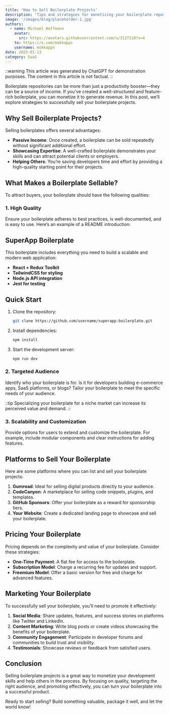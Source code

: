 ```yaml
---
title: 'How to Sell Boilerplate Projects'
description: 'Tips and strategies for monetizing your boilerplate repositories.'
image: '/images/blog/placeholder-1.jpg'
authors:
  - name: Michael Hoffmann
    avatar:
      src: https://avatars.githubusercontent.com/u/3127210?v=4
    to: https://x.com/mokkapps
    username: mokkapps
date: 2025-01-13
category: SaaS
---
```


::warning
This article was generated by ChatGPT for demonstration purposes. The content in this article is not factual.
::

Boilerplate repositories can be more than just a productivity booster—they can be a source of income. If you’ve created a well-structured and feature-rich boilerplate, you can monetize it to generate revenue. In this post, we’ll explore strategies to successfully sell your boilerplate projects.

## Why Sell Boilerplate Projects?

Selling boilerplates offers several advantages:

- **Passive Income**: Once created, a boilerplate can be sold repeatedly without significant additional effort.
- **Showcasing Expertise**: A well-crafted boilerplate demonstrates your skills and can attract potential clients or employers.
- **Helping Others**: You’re saving developers time and effort by providing a high-quality starting point for their projects.

## What Makes a Boilerplate Sellable?

To attract buyers, your boilerplate should have the following qualities:

### 1. **High Quality**
Ensure your boilerplate adheres to best practices, is well-documented, and is easy to use. Here’s an example of a README introduction:

## SuperApp Boilerplate

This boilerplate includes everything you need to build a scalable and modern web application:

- **React + Redux Toolkit**
- **TailwindCSS for styling**
- **Node.js API integration**
- **Jest for testing**

## Quick Start

1. Clone the repository:
   ```bash
   git clone https://github.com/username/superapp-boilerplate.git
   ```
2. Install dependencies:
   ```bash
   npm install
   ```
3. Start the development server:
   ```bash
   npm run dev
   ```

### 2. **Targeted Audience**
Identify who your boilerplate is for. Is it for developers building e-commerce apps, SaaS platforms, or blogs? Tailor your boilerplate to meet the specific needs of your audience.

::tip
Specializing your boilerplate for a niche market can increase its perceived value and demand.
::

### 3. **Scalability and Customization**
Provide options for users to extend and customize the boilerplate. For example, include modular components and clear instructions for adding features.

## Platforms to Sell Your Boilerplate

Here are some platforms where you can list and sell your boilerplate projects:

1. **Gumroad**: Ideal for selling digital products directly to your audience.
2. **CodeCanyon**: A marketplace for selling code snippets, plugins, and templates.
3. **GitHub Sponsors**: Offer your boilerplate as a reward for sponsorship tiers.
4. **Your Website**: Create a dedicated landing page to showcase and sell your boilerplate.

## Pricing Your Boilerplate

Pricing depends on the complexity and value of your boilerplate. Consider these strategies:

- **One-Time Payment**: A flat fee for access to the boilerplate.
- **Subscription Model**: Charge a recurring fee for updates and support.
- **Freemium Model**: Offer a basic version for free and charge for advanced features.

## Marketing Your Boilerplate

To successfully sell your boilerplate, you’ll need to promote it effectively:

1. **Social Media**: Share updates, features, and success stories on platforms like Twitter and LinkedIn.
2. **Content Marketing**: Write blog posts or create videos showcasing the benefits of your boilerplate.
3. **Community Engagement**: Participate in developer forums and communities to build trust and visibility.
4. **Testimonials**: Showcase reviews or feedback from satisfied users.

## Conclusion

Selling boilerplate projects is a great way to monetize your development skills and help others in the process. By focusing on quality, targeting the right audience, and promoting effectively, you can turn your boilerplate into a successful product.

Ready to start selling? Build something valuable, package it well, and let the world know!
